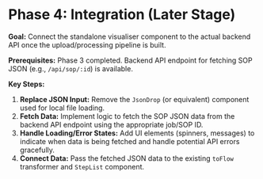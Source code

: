 # Phase 4: Integration (Later Stage)

**Goal:** Connect the standalone visualiser component to the actual backend API once the upload/processing pipeline is built.

**Prerequisites:** Phase 3 completed. Backend API endpoint for fetching SOP JSON (e.g., `/api/sop/:id`) is available.

**Key Steps:**

1.  **Replace JSON Input:** Remove the `JsonDrop` (or equivalent) component used for local file loading.
2.  **Fetch Data:** Implement logic to fetch the SOP JSON data from the backend API endpoint using the appropriate job/SOP ID.
3.  **Handle Loading/Error States:** Add UI elements (spinners, messages) to indicate when data is being fetched and handle potential API errors gracefully.
4.  **Connect Data:** Pass the fetched JSON data to the existing `toFlow` transformer and `StepList` component. 